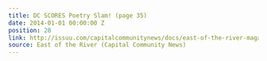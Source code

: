 ```yaml
---
title: DC SCORES Poetry Slam! (page 35)
date: 2014-01-01 00:00:00 Z
position: 28
link: http://issuu.com/capitalcommunitynews/docs/east-of-the-river-magazine-january-
source: East of the River (Capital Community News)
---
```


